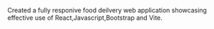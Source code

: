 Created a fully responive food deilvery web application showcasing effective use of React,Javascript,Bootstrap and Vite.
